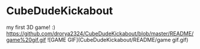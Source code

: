 # CubeDudeKickabout
my first 3D game! :)
https://github.com/drorya2324/CubeDudeKickabout/blob/master/README/game%20gif.gif
![GAME GIF](CubeDudeKickabout/README/game gif.gif)
